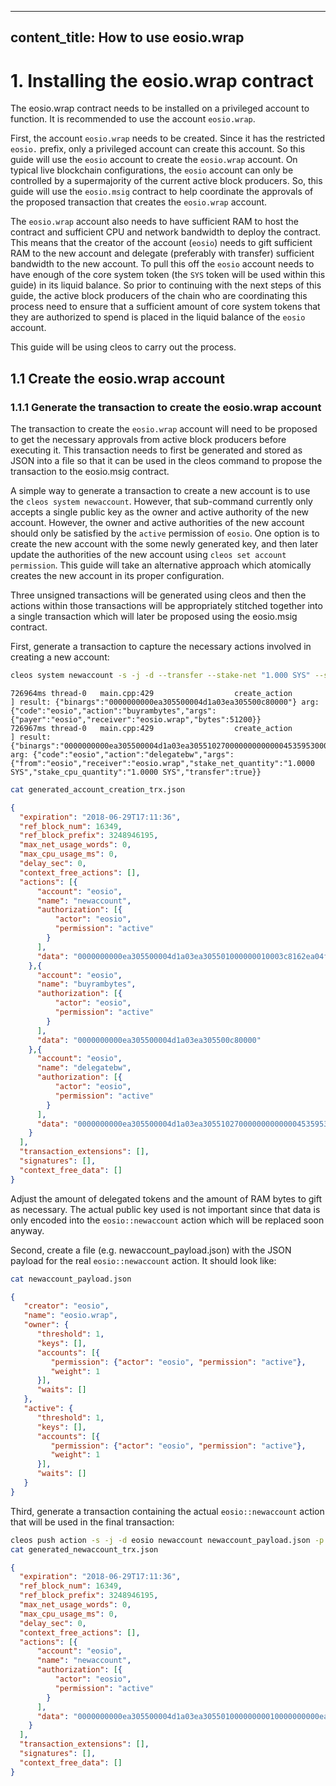
---
content_title: How to use eosio.wrap
---

# 1. Installing the eosio.wrap contract

The eosio.wrap contract needs to be installed on a privileged account to function. It is recommended to use the account `eosio.wrap`.

First, the account `eosio.wrap` needs to be created. Since it has the restricted `eosio.` prefix, only a privileged account can create this account. So this guide will use the `eosio` account to create the `eosio.wrap` account. On typical live blockchain configurations, the `eosio` account can only be controlled by a supermajority of the current active block producers. So, this guide will use the `eosio.msig` contract to help coordinate the approvals of the proposed transaction that creates the `eosio.wrap` account.

The `eosio.wrap` account also needs to have sufficient RAM to host the contract and sufficient CPU and network bandwidth to deploy the contract. This means that the creator of the account (`eosio`) needs to gift sufficient RAM to the new account and delegate (preferably with transfer) sufficient bandwidth to the new account. To pull this off the `eosio` account needs to have enough of the core system token (the `SYS` token will be used within this guide) in its liquid balance. So prior to continuing with the next steps of this guide, the active block producers of the chain who are coordinating this process need to ensure that a sufficient amount of core system tokens that they are authorized to spend is placed in the liquid balance of the `eosio` account.

This guide will be using cleos to carry out the process.

## 1.1 Create the eosio.wrap account

### 1.1.1 Generate the transaction to create the eosio.wrap account

The transaction to create the `eosio.wrap` account will need to be proposed to get the necessary approvals from active block producers before executing it. This transaction needs to first be generated and stored as JSON into a file so that it can be used in the cleos command to propose the transaction to the eosio.msig contract.

A simple way to generate a transaction to create a new account is to use the `cleos system newaccount`. However, that sub-command currently only accepts a single public key as the owner and active authority of the new account. However, the owner and active authorities of the new account should only be satisfied by the `active` permission of `eosio`. One option is to create the new account with the some newly generated key, and then later update the authorities of the new account using `cleos set account permission`. This guide will take an alternative approach which atomically creates the new account in its proper configuration.

Three unsigned transactions will be generated using cleos and then the actions within those transactions will be appropriately stitched together into a single transaction which will later be proposed using the eosio.msig contract.

First, generate a transaction to capture the necessary actions involved in creating a new account:
```sh
cleos system newaccount -s -j -d --transfer --stake-net "1.000 SYS" --stake-cpu "1.000 SYS" --buy-ram-kbytes 50 eosio eosio.wrap EOS8MMUW11TAdTDxqdSwSqJodefSoZbFhcprndomgLi9MeR2o8MT4 > generated_account_creation_trx.json
```
```console
726964ms thread-0   main.cpp:429                  create_action        ] result: {"binargs":"0000000000ea305500004d1a03ea305500c80000"} arg: {"code":"eosio","action":"buyrambytes","args":{"payer":"eosio","receiver":"eosio.wrap","bytes":51200}}
726967ms thread-0   main.cpp:429                  create_action        ] result: {"binargs":"0000000000ea305500004d1a03ea3055102700000000000004535953000000001027000000000000045359530000000001"} arg: {"code":"eosio","action":"delegatebw","args":{"from":"eosio","receiver":"eosio.wrap","stake_net_quantity":"1.0000 SYS","stake_cpu_quantity":"1.0000 SYS","transfer":true}}
```
```sh
cat generated_account_creation_trx.json
```
```json
{
  "expiration": "2018-06-29T17:11:36",
  "ref_block_num": 16349,
  "ref_block_prefix": 3248946195,
  "max_net_usage_words": 0,
  "max_cpu_usage_ms": 0,
  "delay_sec": 0,
  "context_free_actions": [],
  "actions": [{
      "account": "eosio",
      "name": "newaccount",
      "authorization": [{
          "actor": "eosio",
          "permission": "active"
        }
      ],
      "data": "0000000000ea305500004d1a03ea305501000000010003c8162ea04fed738bfd5470527fd1ae7454c2e9ad1acbadec9f9e35bab2f33c660100000001000000010003c8162ea04fed738bfd5470527fd1ae7454c2e9ad1acbadec9f9e35bab2f33c6601000000"
    },{
      "account": "eosio",
      "name": "buyrambytes",
      "authorization": [{
          "actor": "eosio",
          "permission": "active"
        }
      ],
      "data": "0000000000ea305500004d1a03ea305500c80000"
    },{
      "account": "eosio",
      "name": "delegatebw",
      "authorization": [{
          "actor": "eosio",
          "permission": "active"
        }
      ],
      "data": "0000000000ea305500004d1a03ea3055102700000000000004535953000000001027000000000000045359530000000001"
    }
  ],
  "transaction_extensions": [],
  "signatures": [],
  "context_free_data": []
}
```

Adjust the amount of delegated tokens and the amount of RAM bytes to gift as necessary.
The actual public key used is not important since that data is only encoded into the `eosio::newaccount` action which will be replaced soon anyway.

Second, create a file (e.g. newaccount_payload.json) with the JSON payload for the real `eosio::newaccount` action. It should look like:
```sh
cat newaccount_payload.json
```
```json
{
   "creator": "eosio",
   "name": "eosio.wrap",
   "owner": {
      "threshold": 1,
      "keys": [],
      "accounts": [{
         "permission": {"actor": "eosio", "permission": "active"},
         "weight": 1
      }],
      "waits": []
   },
   "active": {
      "threshold": 1,
      "keys": [],
      "accounts": [{
         "permission": {"actor": "eosio", "permission": "active"},
         "weight": 1
      }],
      "waits": []
   }
}
```

Third, generate a transaction containing the actual `eosio::newaccount` action that will be used in the final transaction:
```sh
cleos push action -s -j -d eosio newaccount newaccount_payload.json -p eosio > generated_newaccount_trx.json
cat generated_newaccount_trx.json
```
```json
{
  "expiration": "2018-06-29T17:11:36",
  "ref_block_num": 16349,
  "ref_block_prefix": 3248946195,
  "max_net_usage_words": 0,
  "max_cpu_usage_ms": 0,
  "delay_sec": 0,
  "context_free_actions": [],
  "actions": [{
      "account": "eosio",
      "name": "newaccount",
      "authorization": [{
          "actor": "eosio",
          "permission": "active"
        }
      ],
      "data": "0000000000ea305500004d1a03ea30550100000000010000000000ea305500000000a8ed32320100000100000000010000000000ea305500000000a8ed3232010000"
    }
  ],
  "transaction_extensions": [],
  "signatures": [],
  "context_free_data": []
}